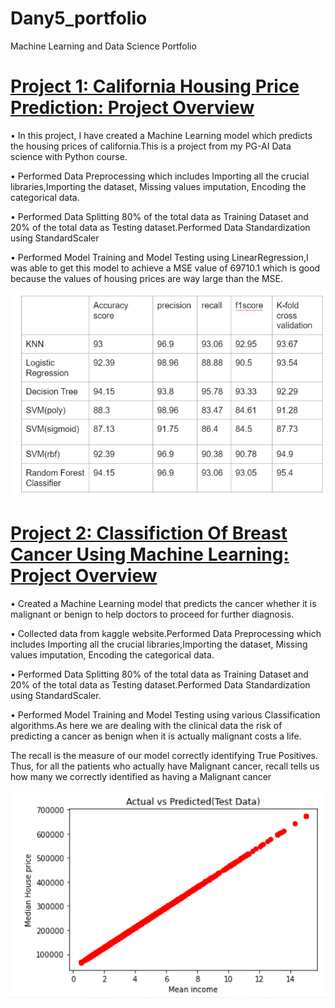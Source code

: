 # Dany5_portfolio
Machine Learning and Data Science Portfolio

# [Project 1: California Housing Price Prediction: Project Overview](https://github.com/Dany511/P1_Housing_Price_Pred)
• In this project, I have created a Machine Learning model which predicts the housing prices of california.This is a project from my PG-AI Data science with Python course.


• Performed Data Preprocessing which includes Importing all the crucial libraries,Importing the dataset, Missing values imputation, Encoding the categorical data.


• Performed Data Splitting 80% of the total data as Training Dataset and 20% of the total data as Testing dataset.Performed Data Standardization using StandardScaler


• Performed Model Training and Model Testing using LinearRegression,I was able to get this model to achieve a MSE value of 69710.1 which is good because the values of housing       prices are way large than the MSE.
  

![](/images/Capture.PNG)



# [Project 2: Classifiction Of Breast Cancer Using Machine Learning: Project Overview](https://github.com/Dany511/machinelearning_projects)
• Created a Machine Learning model that predicts the cancer whether it is malignant or benign to help doctors to proceed for further diagnosis.
  
  
• Collected data from kaggle website.Performed Data Preprocessing which includes Importing all the crucial libraries,Importing the dataset, Missing values imputation, Encoding     the categorical data.
  
  
• Performed Data Splitting 80% of the total data as Training Dataset and 20% of the total data as Testing dataset.Performed Data Standardization using StandardScaler.
  
  
• Performed Model Training and Model Testing using various Classification algorithms.As here we are dealing with the clinical data the risk of predicting a cancer as benign       when it is actually malignant costs a life.
  
  
  The recall is the measure of our model correctly identifying True Positives. Thus, for all the patients who actually have Malignant cancer, recall tells us how many we correctly   identified as having a Malignant cancer
  
  
  ![](/images%202/actual%20vs%20pred%20test.PNG)
